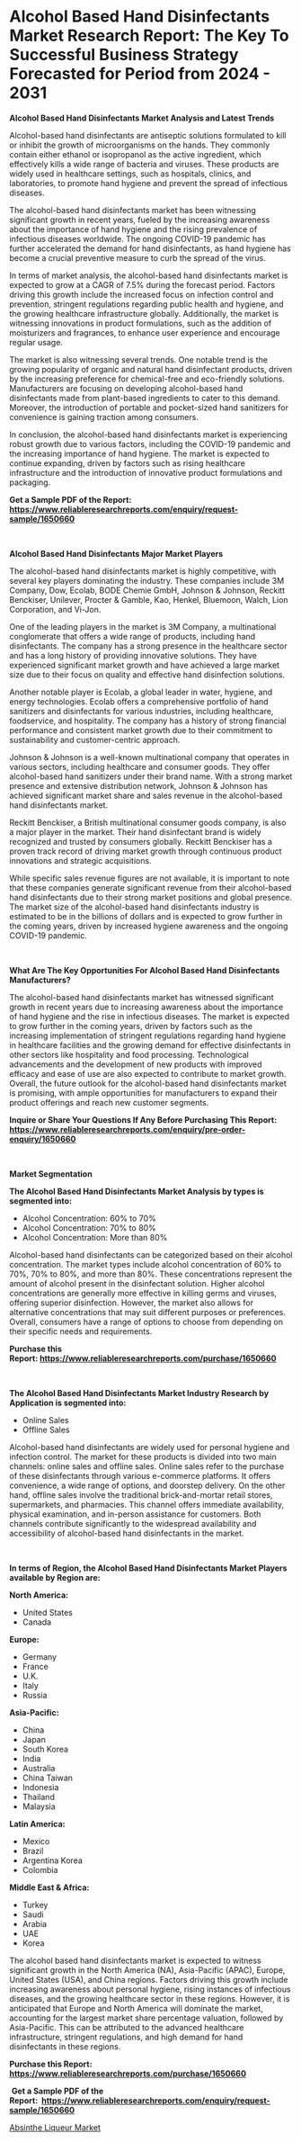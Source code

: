 <p><h1>Alcohol Based Hand Disinfectants Market Research Report: The Key To Successful Business Strategy Forecasted for Period from 2024 - 2031</h1></p><p><strong>Alcohol Based Hand Disinfectants Market Analysis and Latest Trends</strong></p>
<p><p>Alcohol-based hand disinfectants are antiseptic solutions formulated to kill or inhibit the growth of microorganisms on the hands. They commonly contain either ethanol or isopropanol as the active ingredient, which effectively kills a wide range of bacteria and viruses. These products are widely used in healthcare settings, such as hospitals, clinics, and laboratories, to promote hand hygiene and prevent the spread of infectious diseases.</p><p>The alcohol-based hand disinfectants market has been witnessing significant growth in recent years, fueled by the increasing awareness about the importance of hand hygiene and the rising prevalence of infectious diseases worldwide. The ongoing COVID-19 pandemic has further accelerated the demand for hand disinfectants, as hand hygiene has become a crucial preventive measure to curb the spread of the virus.</p><p>In terms of market analysis, the alcohol-based hand disinfectants market is expected to grow at a CAGR of 7.5% during the forecast period. Factors driving this growth include the increased focus on infection control and prevention, stringent regulations regarding public health and hygiene, and the growing healthcare infrastructure globally. Additionally, the market is witnessing innovations in product formulations, such as the addition of moisturizers and fragrances, to enhance user experience and encourage regular usage.</p><p>The market is also witnessing several trends. One notable trend is the growing popularity of organic and natural hand disinfectant products, driven by the increasing preference for chemical-free and eco-friendly solutions. Manufacturers are focusing on developing alcohol-based hand disinfectants made from plant-based ingredients to cater to this demand. Moreover, the introduction of portable and pocket-sized hand sanitizers for convenience is gaining traction among consumers.</p><p>In conclusion, the alcohol-based hand disinfectants market is experiencing robust growth due to various factors, including the COVID-19 pandemic and the increasing importance of hand hygiene. The market is expected to continue expanding, driven by factors such as rising healthcare infrastructure and the introduction of innovative product formulations and packaging.</p></p>
<p><strong>Get a Sample PDF of the Report:&nbsp; <a href="https://www.reliableresearchreports.com/enquiry/request-sample/1650660">https://www.reliableresearchreports.com/enquiry/request-sample/1650660</a></strong></p>
<p>&nbsp;</p>
<p><strong>Alcohol Based Hand Disinfectants Major Market Players</strong></p>
<p><p>The alcohol-based hand disinfectants market is highly competitive, with several key players dominating the industry. These companies include 3M Company, Dow, Ecolab, BODE Chemie GmbH, Johnson & Johnson, Reckitt Benckiser, Unilever, Procter & Gamble, Kao, Henkel, Bluemoon, Walch, Lion Corporation, and Vi-Jon.</p><p>One of the leading players in the market is 3M Company, a multinational conglomerate that offers a wide range of products, including hand disinfectants. The company has a strong presence in the healthcare sector and has a long history of providing innovative solutions. They have experienced significant market growth and have achieved a large market size due to their focus on quality and effective hand disinfection solutions.</p><p>Another notable player is Ecolab, a global leader in water, hygiene, and energy technologies. Ecolab offers a comprehensive portfolio of hand sanitizers and disinfectants for various industries, including healthcare, foodservice, and hospitality. The company has a history of strong financial performance and consistent market growth due to their commitment to sustainability and customer-centric approach.</p><p>Johnson & Johnson is a well-known multinational company that operates in various sectors, including healthcare and consumer goods. They offer alcohol-based hand sanitizers under their brand name. With a strong market presence and extensive distribution network, Johnson & Johnson has achieved significant market share and sales revenue in the alcohol-based hand disinfectants market.</p><p>Reckitt Benckiser, a British multinational consumer goods company, is also a major player in the market. Their hand disinfectant brand is widely recognized and trusted by consumers globally. Reckitt Benckiser has a proven track record of driving market growth through continuous product innovations and strategic acquisitions.</p><p>While specific sales revenue figures are not available, it is important to note that these companies generate significant revenue from their alcohol-based hand disinfectants due to their strong market positions and global presence. The market size of the alcohol-based hand disinfectants industry is estimated to be in the billions of dollars and is expected to grow further in the coming years, driven by increased hygiene awareness and the ongoing COVID-19 pandemic.</p></p>
<p>&nbsp;</p>
<p><strong>What Are The Key Opportunities For Alcohol Based Hand Disinfectants Manufacturers?</strong></p>
<p><p>The alcohol-based hand disinfectants market has witnessed significant growth in recent years due to increasing awareness about the importance of hand hygiene and the rise in infectious diseases. The market is expected to grow further in the coming years, driven by factors such as the increasing implementation of stringent regulations regarding hand hygiene in healthcare facilities and the growing demand for effective disinfectants in other sectors like hospitality and food processing. Technological advancements and the development of new products with improved efficacy and ease of use are also expected to contribute to market growth. Overall, the future outlook for the alcohol-based hand disinfectants market is promising, with ample opportunities for manufacturers to expand their product offerings and reach new customer segments.</p></p>
<p><strong>Inquire or Share Your Questions If Any Before Purchasing This Report: <a href="https://www.reliableresearchreports.com/enquiry/pre-order-enquiry/1650660">https://www.reliableresearchreports.com/enquiry/pre-order-enquiry/1650660</a></strong></p>
<p>&nbsp;</p>
<p><strong>Market Segmentation</strong></p>
<p><strong>The Alcohol Based Hand Disinfectants Market Analysis by types is segmented into:</strong></p>
<p><ul><li>Alcohol Concentration: 60% to 70%</li><li>Alcohol Concentration: 70% to 80%</li><li>Alcohol Concentration: More than 80%</li></ul></p>
<p><p>Alcohol-based hand disinfectants can be categorized based on their alcohol concentration. The market types include alcohol concentration of 60% to 70%, 70% to 80%, and more than 80%. These concentrations represent the amount of alcohol present in the disinfectant solution. Higher alcohol concentrations are generally more effective in killing germs and viruses, offering superior disinfection. However, the market also allows for alternative concentrations that may suit different purposes or preferences. Overall, consumers have a range of options to choose from depending on their specific needs and requirements.</p></p>
<p><strong>Purchase this Report:&nbsp;<a href="https://www.reliableresearchreports.com/purchase/1650660">https://www.reliableresearchreports.com/purchase/1650660</a></strong></p>
<p>&nbsp;</p>
<p><strong>The Alcohol Based Hand Disinfectants Market Industry Research by Application is segmented into:</strong></p>
<p><ul><li>Online Sales</li><li>Offline Sales</li></ul></p>
<p><p>Alcohol-based hand disinfectants are widely used for personal hygiene and infection control. The market for these products is divided into two main channels: online sales and offline sales. Online sales refer to the purchase of these disinfectants through various e-commerce platforms. It offers convenience, a wide range of options, and doorstep delivery. On the other hand, offline sales involve the traditional brick-and-mortar retail stores, supermarkets, and pharmacies. This channel offers immediate availability, physical examination, and in-person assistance for customers. Both channels contribute significantly to the widespread availability and accessibility of alcohol-based hand disinfectants in the market.</p></p>
<p>&nbsp;</p>
<p><strong>In terms of Region, the Alcohol Based Hand Disinfectants Market Players available by Region are:</strong></p>
<p>
    <p> <strong> North America: </strong>
        <ul>
            <li>United States</li>
            <li>Canada</li>
        </ul>
        </p> 
    <p> <strong> Europe: </strong>
        <ul>
            <li>Germany</li>
            <li>France</li>
            <li>U.K.</li>
            <li>Italy</li>
            <li>Russia</li>
        </ul>
        </p> 
    <p> <strong> Asia-Pacific: </strong>
        <ul>
            <li>China</li>
            <li>Japan</li>
            <li>South Korea</li>
            <li>India</li>
            <li>Australia</li>
            <li>China Taiwan</li>
            <li>Indonesia</li>
            <li>Thailand</li>
            <li>Malaysia</li>
        </ul>
        </p> 
    <p> <strong> Latin America: </strong>
        <ul>
            <li>Mexico</li>
            <li>Brazil</li>
            <li>Argentina Korea</li>
            <li>Colombia</li>
        </ul>
        </p> 
    <p> <strong> Middle East & Africa: </strong>
        <ul>
            <li>Turkey</li>
            <li>Saudi</li>
            <li>Arabia</li>
            <li>UAE</li>
            <li>Korea</li>
        </ul>
    </p>
    </p>
<p><p>The alcohol based hand disinfectants market is expected to witness significant growth in the North America (NA), Asia-Pacific (APAC), Europe, United States (USA), and China regions. Factors driving this growth include increasing awareness about personal hygiene, rising instances of infectious diseases, and the growing healthcare sector in these regions. However, it is anticipated that Europe and North America will dominate the market, accounting for the largest market share percentage valuation, followed by Asia-Pacific. This can be attributed to the advanced healthcare infrastructure, stringent regulations, and high demand for hand disinfectants in these regions.</p></p>
<p><strong>Purchase this Report: <a href="https://www.reliableresearchreports.com/purchase/1650660">https://www.reliableresearchreports.com/purchase/1650660</a></strong></p>
<p>&nbsp;<strong>Get a Sample PDF of the Report:&nbsp;&nbsp;<a href="https://www.reliableresearchreports.com/enquiry/request-sample/1650660">https://www.reliableresearchreports.com/enquiry/request-sample/1650660</a></strong></p>
<p><strong></strong></p>
<p><p><a href="https://github.com/mauripalmi/Market-Research-Report-List-1/blob/main/absinthe-liqueur-market.md">Absinthe Liqueur Market</a></p></p>